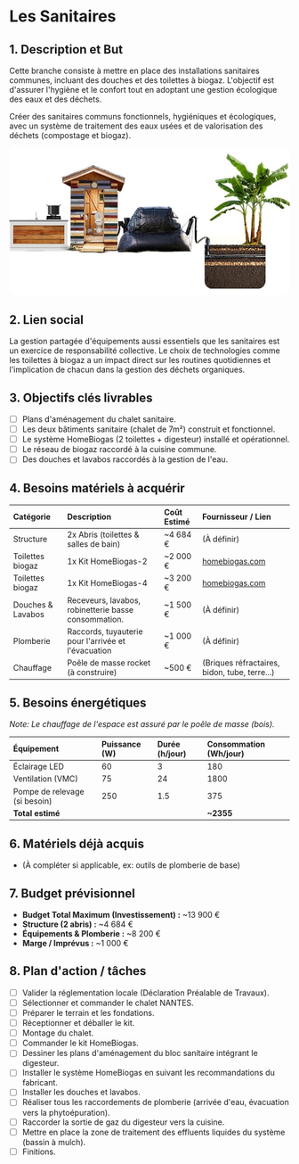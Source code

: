 # Les Sanitaires

## 1. Description et But

Cette branche consiste à mettre en place des installations sanitaires communes, incluant des douches et des toilettes à biogaz. L'objectif est d'assurer l'hygiène et le confort tout en adoptant une gestion écologique des eaux et des déchets.

Créer des sanitaires communs fonctionnels, hygiéniques et écologiques, avec un système de traitement des eaux usées et de valorisation des déchets (compostage et biogaz).

<div style="display: flex; gap: 2rem; align-items: stretch; margin-bottom: 2rem;">
    <div style="flex: 1.5;">
        <img src="images/sanitaire_1.png"  style="width: 100%; height: 100%; object-fit:cover; border-radius: 8px;">
    </div>
</div>

## 2. Lien social

La gestion partagée d'équipements aussi essentiels que les sanitaires est un exercice de responsabilité collective. Le choix de technologies comme les toilettes à biogaz a un impact direct sur les routines quotidiennes et l'implication de chacun dans la gestion des déchets organiques.

## 3. Objectifs clés livrables

-   [ ] Plans d'aménagement du chalet sanitaire.
-   [ ] Les deux bâtiments sanitaire (chalet de 7m²) construit et fonctionnel.
-   [ ] Le système HomeBiogas (2 toilettes + digesteur) installé et opérationnel.
-   [ ] Le réseau de biogaz raccordé à la cuisine commune.
-   [ ] Des douches et lavabos raccordés à la gestion de l'eau.

## 4. Besoins matériels à acquérir

| Catégorie         | Description                                          | Coût Estimé | Fournisseur / Lien                                                              |
| :---------------- | :--------------------------------------------------- | :---------- | :------------------------------------------------------------------------------ |
| Structure         | 2x Abris (toilettes & salles de bain)                | ~4 684 €    | (À définir)                                                                     |
| Toilettes biogaz  | 1x Kit HomeBiogas-2                                  | ~2 000 €    | [homebiogas.com](https://www.homebiogas.com/shop/bio-toilets/bio-toilet-kit-2/) |
| Toilettes biogaz  | 1x Kit HomeBiogas-4                                  | ~3 200 €    | [homebiogas.com](https://www.homebiogas.com/shop/)                              |
| Douches & Lavabos | Receveurs, lavabos, robinetterie basse consommation. | ~1 500 €    | (À définir)                                                                     |
| Plomberie         | Raccords, tuyauterie pour l'arrivée et l'évacuation  | ~1 000 €    | (À définir)                                                                     |
| Chauffage         | Poêle de masse rocket (à construire)                 | ~500 €      | (Briques réfractaires, bidon, tube, terre...)                                   |

## 5. Besoins énergétiques

_Note: Le chauffage de l'espace est assuré par le poêle de masse (bois)._

| Équipement                    | Puissance (W) | Durée (h/jour) | Consommation (Wh/jour) |
| :---------------------------- | :------------ | :------------- | :--------------------- |
| Éclairage LED                 | 60            | 3              | 180                    |
| Ventilation (VMC)             | 75            | 24             | 1800                   |
| Pompe de relevage (si besoin) | 250           | 1.5            | 375                    |
| **Total estimé**              |               |                | **~2355**              |

## 6. Matériels déjà acquis

-   (À compléter si applicable, ex: outils de plomberie de base)

## 7. Budget prévisionnel

-   **Budget Total Maximum (Investissement) :** ~13 900 €
-   **Structure (2 abris) :** ~4 684 €
-   **Équipements & Plomberie :** ~8 200 €
-   **Marge / Imprévus :** ~1 000 €

## 8. Plan d'action / tâches

-   [ ] Valider la réglementation locale (Déclaration Préalable de Travaux).
-   [ ] Sélectionner et commander le chalet NANTES.
-   [ ] Préparer le terrain et les fondations.
-   [ ] Réceptionner et déballer le kit.
-   [ ] Montage du chalet.
-   [ ] Commander le kit HomeBiogas.
-   [ ] Dessiner les plans d'aménagement du bloc sanitaire intégrant le digesteur.
-   [ ] Installer le système HomeBiogas en suivant les recommandations du fabricant.
-   [ ] Installer les douches et lavabos.
-   [ ] Réaliser tous les raccordements de plomberie (arrivée d'eau, évacuation vers la phytoépuration).
-   [ ] Raccorder la sortie de gaz du digesteur vers la cuisine.
-   [ ] Mettre en place la zone de traitement des effluents liquides du système (bassin à mulch).
-   [ ] Finitions.
